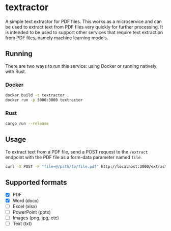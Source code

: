 # textractor
A simple text extractor for PDF files. This works as a microservice and can be used to extract text from PDF files very quickly for further processing. It is intended to be used to support other services that require text extraction from PDF files, namely machine learning models.

## Running
There are two ways to run this service: using Docker or running natively with Rust.

### Docker

```bash
docker build -t textractor .
docker run -p 3000:3000 textractor
```

### Rust

```bash
cargo run --release
```

## Usage
To extract text from a PDF file, send a POST request to the `/extract` endpoint with the PDF file as a form-data parameter named `file`.

```bash
curl -X POST -F "file=@/path/to/file.pdf" http://localhost:3000/extract
```

## Supported formats
- [X] PDF
- [X] Word (docx)
- [ ] Excel (xlsx)
- [ ] PowerPoint (pptx)
- [ ] Images (png, jpg, etc)
- [ ] Text (txt)